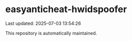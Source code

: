 # easyanticheat-hwidspoofer

Last updated: 2025-07-03 13:54:26

This repository is automatically maintained.
